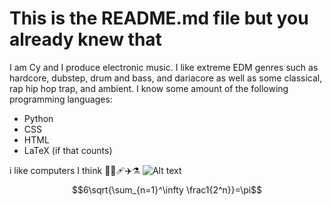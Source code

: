 # This is the README.md file but you already knew that
I am Cy and I produce electronic music. I like extreme EDM genres such as hardcore, dubstep, drum and bass, and dariacore as well as some classical, rap hip hop trap, and ambient.
I know some amount of the following programming languages:
- Python
- CSS
- HTML
- LaTeX (if that counts)

i like computers I think 🥇💯🩹✈️⚗️
![Alt text](https://cdn.discordapp.com/attachments/1275611378794631272/1341877147203014796/yesyes.png?ex=67b797fa&is=67b6467a&hm=615ad0e25a0c2612c02f9955044396aeb96a73dc6b58fcb2ccaad1fef4728bb6&)
$$6\sqrt{\sum_{n=1}^\infty \frac1{2^n}}=\pi$$
